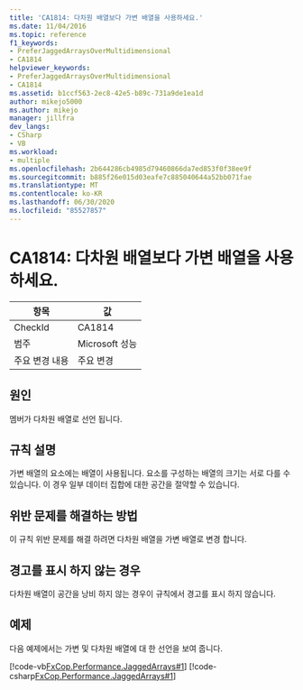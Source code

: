 ```yaml
---
title: 'CA1814: 다차원 배열보다 가변 배열을 사용하세요.'
ms.date: 11/04/2016
ms.topic: reference
f1_keywords:
- PreferJaggedArraysOverMultidimensional
- CA1814
helpviewer_keywords:
- PreferJaggedArraysOverMultidimensional
- CA1814
ms.assetid: b1ccf563-2ec8-42e5-b89c-731a9de1ea1d
author: mikejo5000
ms.author: mikejo
manager: jillfra
dev_langs:
- CSharp
- VB
ms.workload:
- multiple
ms.openlocfilehash: 2b644286cb4985d79460866da7ed853f0f38ee9f
ms.sourcegitcommit: b885f26e015d03eafe7c885040644a52bb071fae
ms.translationtype: MT
ms.contentlocale: ko-KR
ms.lasthandoff: 06/30/2020
ms.locfileid: "85527857"
---
```

# <a name="ca1814-prefer-jagged-arrays-over-multidimensional"></a>CA1814: 다차원 배열보다 가변 배열을 사용하세요.

|항목|값|
|-|-|
|CheckId|CA1814|
|범주|Microsoft 성능|
|주요 변경 내용|주요 변경|

## <a name="cause"></a>원인
멤버가 다차원 배열로 선언 됩니다.

## <a name="rule-description"></a>규칙 설명
가변 배열의 요소에는 배열이 사용됩니다. 요소를 구성하는 배열의 크기는 서로 다를 수 있습니다. 이 경우 일부 데이터 집합에 대한 공간을 절약할 수 있습니다.

## <a name="how-to-fix-violations"></a>위반 문제를 해결하는 방법
이 규칙 위반 문제를 해결 하려면 다차원 배열을 가변 배열로 변경 합니다.

## <a name="when-to-suppress-warnings"></a>경고를 표시 하지 않는 경우
다차원 배열이 공간을 낭비 하지 않는 경우이 규칙에서 경고를 표시 하지 않습니다.

## <a name="example"></a>예제
다음 예제에서는 가변 및 다차원 배열에 대 한 선언을 보여 줍니다.

[!code-vb[FxCop.Performance.JaggedArrays#1](../code-quality/codesnippet/VisualBasic/ca1814-prefer-jagged-arrays-over-multidimensional_1.vb)]
[!code-csharp[FxCop.Performance.JaggedArrays#1](../code-quality/codesnippet/CSharp/ca1814-prefer-jagged-arrays-over-multidimensional_1.cs)]

